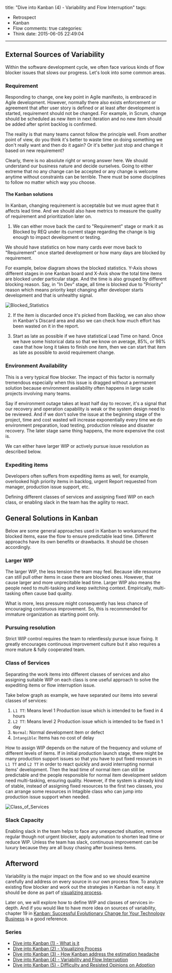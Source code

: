 title: "Dive into Kanban (4) - Variability and Flow Interruption"
tags:
  - Retrospect
  - Kanban
  - Flow
comments: true
categories:
  - Think
date: 2015-06-05 22:49:04
---

## External Sources of Variability

Within the software development cycle, we often face various kinds of flow blocker issues that slows our progress.  Let's look into some common areas.  

### Requirement 

Responding to change, one key point in Agile manifesto, is embraced in Agile development.  However, normally there also exists enforcement or agreement that after user story is defined or at least after development is started, requirement should not be changed.  For example, in Scrum, change should be scheduled as new item in next iteration and no new item should be added after sprint backlog is confirmed.  

The reality is that many teams cannot follow the principle well.  From another point of view, do you think it's better to waste time on doing something we don't really want and then do it again?  Or it's better just stop and change it based on new requirement?  

Clearly, there is no absolute right or wrong answer here.  We should understand our business nature and decide ourselves.  Going to either extreme that no any change can be accepted or any change is welcome anytime without constraints can be terrible.  There must be some disciplines to follow no matter which way you choose.  

#### The Kanban solutions

In Kanban, changing requirement is acceptable but we must agree that it affects lead time.  And we should also have metrics to measure the quality of requirement and prioritization later on.  

1. We can either move back the card to "Requirement" stage or mark it as Blocked by REQ under its current stage regarding the change is big enough to impact development or testing.  

  We should have statistics on how many cards ever move back to "Requirement" once started development or how many days are blocked by requirement.  

  For example, below diagram shows the blocked statistics.  Y-Axis shows different stages in one Kanban board and X-Axis show the total time items are blocked under particular stage.  And the time is also grouped by different blocking reason.  Say, in "In Dev" stage, all time is blocked due to "Priority" reason which means priority kept changing after developer starts development and that is unhealthy signal.  

<img alt="Blocked_Statistics" src="http://77g8zm.com1.z0.glb.clouddn.com/Blocked_Statistics.png"/>


2. If the item is discarded once it's picked from Backlog, we can also show in Kanban's Discard area and also we can check how much effort has been wasted on it in the report.  

3. Start as late as possible if we have statistical Lead Time on hand.  Once we have some historical data so that we know on average, 85%, or 98% case that how long it takes to finish one item, then we can start that item as late as possible to avoid requirement change.  

### Environment Availability

This is a very typical flow blocker.  The impact of this factor is normally tremendous especially when this issue is dragged without a permanent solution because environment availability often happens in large scale projects involving many teams.  

Say if environment outage takes at least half day to recover, it's a signal that our recovery and operation capability is weak or the system design need to be reviewed.  And if we don't solve the issue at the beginning stage of the project, time and cost wasted will increase exponentially every time we do environment preparation, load testing, production release and disaster recovery.  The later stage same thing happens, the more expensive the cost is.  

We can either have larger WIP or actively pursue issue resolution as described below.  

### Expediting items

Developers often suffers from expediting items as well, for example, overlooked high priority items in backlog, urgent Report requested from manager, production issue support, etc.  

Defining different classes of services and assigning fixed WIP on each class, or enabling slack in the team has the agility to react.  

## General Solutions in Kanban

Below are some general approaches used in Kanban to workaround the blocked items, ease the flow to ensure predictable lead time.  Different approachs have its own benefits or drawbacks.  It should be chosen accordingly.  

### Larger WIP

The larger WIP, the less tension the team may feel.  Because idle resource can still pull other items in case there are blocked ones.  However, that cause larger and more unprecitable lead time.  Larger WIP also means the people need to multi-tasking and keep switching context.  Empirically, multi-tasking often cause bad quality.  

What is more, less pressure might consequently has less chance of encouraging continuous improvement.  So, this is recommended for immature organization as starting point only.  

### Pursuing resolution

Strict WIP control requires the team to relentlessly pursue issue fixing.  It greatly encourages continuous improvement culture but it also requires a more mature & fully cooperated team.  

### Class of Services

Separating the work items into different classes of services and also assigning suitable WIP on each class is one useful approach to solve the expediting items or flow interruption issue.  

Take below graph as example, we have separated our items into several classes of services:

1. `L1 TT`: Means level 1 Production issue which is intended to be fixed in 4 hours  
2. `L2 TT`: Means level 2 Production issue which is intended to be fixed in 1 day  
3. `Normal`: Normal development item or defect  
4. `Intangible`: Items has no cost of delay  

How to assign WIP depends on the nature of the frequency and volume of different levels of items.  If in initial production launch stage, there might be many production support issues so that you have to put fixed resources in `L1 TT` and `L2 TT` in order to react quickly and avoid interrupting normal items' development.  Then the lead time of normal item can still be predictable and the people responsible for normal item development seldom need multi-tasking, ensuring quality.  However, if the system is already kind of stable, instead of assigning fixed resources to the first two classes, you can arrange some resources in Intagible class who can jump into production issue support when needed.  

<img alt="Class_of_Services" src="http://77g8zm.com1.z0.glb.clouddn.com/Class_of_Services.png"/>

### Slack Capacity

Enabling slack in the team helps to face any unexpected situation, remove regular though not urgent blocker, apply automation to shorten lead time or reduce WIP.  Unless the team has slack, continuous improvement can be luxury because they are all busy chasing after business items.  


## Afterword  

[visualizing process]: http://www.thinkingincrowd.me/2015/05/29/Dive-into-Kanban-2-Visualizing-Process/
[Kanban: Successful Evolutionary Change for Your Technology Business]: http://www.amazon.com/Kanban-Successful-Evolutionary-Technology-Business/dp/0984521402

Variability is the major impact on the flow and so we should examine carefully and address on every source in our own process flow.  To analyze existing flow blocker and work out the strategies in Kanban is not easy.  It should be done as part of [visualizing process][].  

Later on, we will explore how to define WIP and classes of services in-depth.  And if you would like to have more idea on sources of variability, chapter 19 in [Kanban: Successful Evolutionary Change for Your Technology Business][] is a good reference.  


### Series
[Dive into Kanban (1) - What is it]: http://www.thinkingincrowd.me/2015/05/20/Dive-into-Kanban-1-What-is-it/
[Dive into Kanban (2) - Visualizing Process]: http://www.thinkingincrowd.me/2015/05/29/Dive-into-Kanban-2-Visualizing-Process/
[Dive into Kanban (3) - How Kanban address the estimation headache]: http://www.thinkingincrowd.me/2015/05/31/Dive-into-Kanban-3-How-Kanban-address-the-estimation-headache/
[Dive into Kanban (4) - Variability and Flow Interruption]: http://www.thinkingincrowd.me/2015/06/05/Dive-into-Kanban-4-Variability-and-Flow-Interruption/
[Dive into Kanban (5) - Difficulty and Resisted Opinions on Adoption]: http://www.thinkingincrowd.me/2015/07/23/Difficulty-and-Resisted-Opinions-on-Adoption/

* [Dive into Kanban (1) - What is it][]  
* [Dive into Kanban (2) - Visualizing Process][]  
* [Dive into Kanban (3) - How Kanban address the estimation headache][]  
* [Dive into Kanban (4) - Variability and Flow Interruption][]  
* [Dive into Kanban (5) - Difficulty and Resisted Opinions on Adoption][]  
